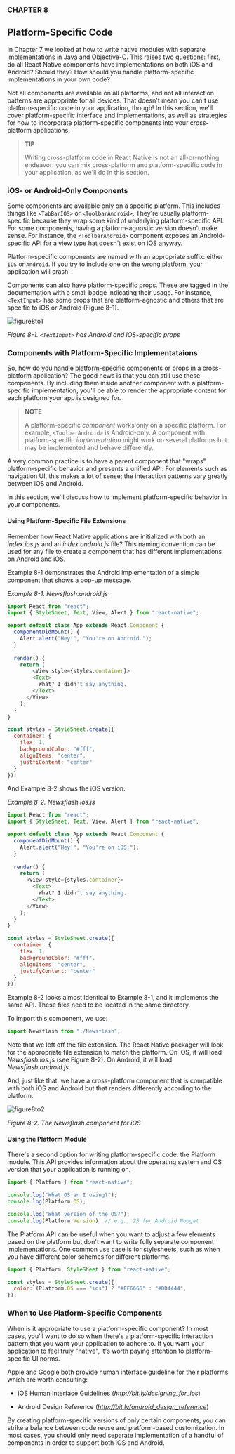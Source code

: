 ### CHAPTER 8 

## Platform-Specific Code

In Chapter 7 we looked at how to write native modules with separate implementations in Java and Objective-C. This raises two questions: first, do all React Native components have implementations on both iOS and Android? Should they? How should you handle platform-specific implementations in your own code?

Not all components are available on all platforms, and not all interaction patterns are appropriate for all devices. That doesn't mean you can't use platform-specific code in your application, though! In this section, we'll cover platform-specific interface and implementations, as well as strategies for how to incorporate platform-specific components into your cross-platform applications. 

>**TIP**
>
>Writing cross-platform code in React Native is not an all-or-nothing endeavor: you can mix cross-platform and platform-specific code in your application, as we'll do in this section. 

### iOS- or Android-Only Components

Some components are available only on a specific platform. This includes things like `<TabBarIOS>` or `<ToolbarAndroid>`. They're usually platform-specific because they wrap some kind of underlying platform-specific API. For some components, having a platform-agnostic version doesn't make sense. For instance, the `<ToolbarAndroid>` component exposes an Android-specific API for a view type hat doesn't exist on iOS anyway. 

Platform-specific components are named with an appropriate suffix: either `IOS` or `Android`. If you try to include one on the wrong platform, your application will crash. 

Components can also have platform-specific props. These are tagged in the documentation with a small badge indicating their usage. For instance, `<TextInput>` has some props that are platform-agnostic and others that are specific to iOS or Android (Figure 8-1).

![figure8to1](./img/8-1.JPG)

*Figure 8-1. `<TextInput>` has Android and iOS-specific props*

### Components with Platform-Specific Implementataions

So, how do you handle platform-specific components or props in a cross-platform application? The good news is that you can still use these components. By including them inside another component with a platform-specific implementation, you'll be able to render the appropriate content for each platform your app is designed for. 

> **NOTE**
>
> A platform-specific *component* works only on a specific platform. For example, `<ToolbarAndroid>` is Android-only. A component with platform-specific *implementation* might work on several platforms but may be implemented and behave differently.

A very common practice is to have a parent component that "wraps" platform-specific behavior and presents a unified API. For elements such as navigation UI, this makes a lot of sense; the interaction patterns vary greatly between iOS and Android.

In this section, we'll discuss how to implement platform-specific behavior in your components.

#### Using Platform-Specific File Extensions

Remember how React Native applications are initialized with both an *index.ios.js* and an *index.android.js* file? This naming convention can be used for any file to create a component that has different implementations on Android and iOS.

Example 8-1 demonstrates the Android implementation of a simple component that shows a pop-up message.

*Example 8-1. Newsflash.android.js*

```javascript
import React from "react";
import { StyleSheet, Text, View, Alert } from "react-native";

export default class App extends React.Component {
  componentDidMount() {
    Alert.alert("Hey!", "You're on Android.");
  }
  
  render() {
    return (
    	<View style={styles.container}>
        <Text>
          What? I didn't say anything.
        </Text>
      </View>
    );
  }
}

const styles = StyleSheet.create({
  container: {
    flex: 1,
    backgroundColor: "#fff",
    alignItems: "center",
    justfiContent: "center"
  }
});
```

And Example 8-2 shows the iOS version.

*Example 8-2. Newsflash.ios.js*

```javascript
import React from "react";
import { StyleSheet, Text, View, Alert } from "react-native";

export default class App extends React.Component {
  componentDidMount() {
    Alert.alert("Hey!", "You're on iOS.");
  }
  
  render() {
    return (
      <View style={styles.container}>
        <Text>
          What? I didn't say anything.
        </Text>
      </View>
    );
  }
}

const styles = StyleSheet.create({
  container: {
    flex: 1,
    backgroundColor: "#fff",
    alignItems: "center",
    justifyContent: "center"
  }
});
```

Example 8-2 looks almost identical to Example 8-1, and it implements the same API. These files need to be located in the same directory.

To import this component, we use:

```javascript
import Newsflash from "./Newsflash";
```

Note that we left off the file extension. The React Native packager will look for the appropriate file extension to match the platform. On iOS, it will load *Newsflash.ios.js* (see Figure 8-2). On Android, it will load *Newsflash.android.js*.

And, just like that, we have a cross-platform component that is compatible with both iOS and Android but that renders differently according to the platform.

![figure8to2](./img/8-2.JPG)

*Figure 8-2. The Newsflash component for iOS*

#### Using the Platform Module

There's a second option for writing platform-specific code: the Platform module. This API provides information about the operating system and OS version that your application is running on.

```javascript
import { Platform } from "react-native";

console.log("What OS an I using?");
console.log(Platform.OS);

console.log("What version of the OS?");
console.log(Platform.Version); // e.g., 25 for Android Nougat
```

The Platform API can be useful when you want to adjust a few elements based on the platform but don't want to write fully separate component implementations. One common use case is for stylesheets, such as when you have different color schemes for different platforms.

```javascript
import { Platform, StyleSheet } from "react-native";

const styles = StyleSheet.create({
  color: (Platform.OS === "ios") ? "#FF6666" : "#DD4444",
});
```

### When to Use Platform-Specific Components

When is it appropriate to use a platform-specific component? In most cases, you'll want to do so when there's a platform-specific interaction pattern that you want your application to adhere to. If you want your application to feel truly "native", it's worth paying attention to platform-specific UI norms.

Apple and Google both provide human interface guideline for their platforms which are worth consulting:

* iOS Human Interface Guidelines (*http://bit.ly/designing_for_ios*)

* Android Design Reference (*http://bit.ly/android_design_reference*)

By creating platform-specific versions of only certain components, you can strike a balance between code reuse and platform-based customization. In most cases, you should only need separate implementation of a handful of components in order to support both iOS and Android.

